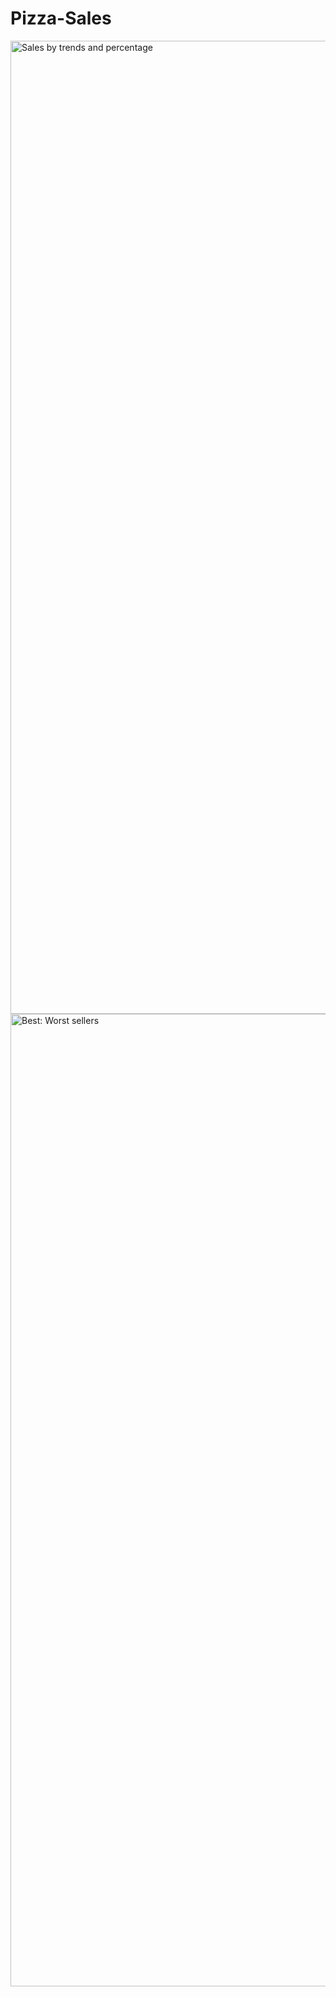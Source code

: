 # Pizza-Sales

<img width="1557" alt="Sales by trends and percentage" src="https://github.com/user-attachments/assets/e8299c90-51c1-43da-ad91-3e6944f0d125">
<img width="1556" alt="Best: Worst sellers" src="https://github.com/user-attachments/assets/16b82dba-2b0d-4c0e-a9ef-e3281015b488">
